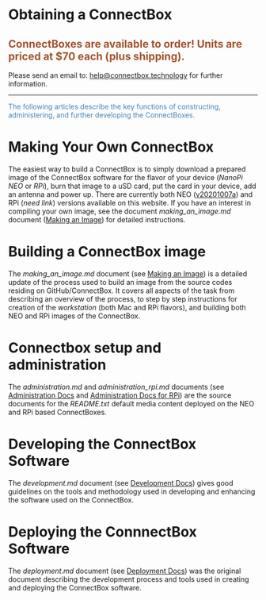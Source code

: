 # Obtaining a ConnectBox

## <span style="color:Sienna">ConnectBoxes are available to order!  Units are priced at $70 each (plus shipping).

Please send an email to: help@connectbox.technology for further information.</span>
___

<span style="color:SteelBlue">The following articles describe the key functions of constructing, administering, and further developing the ConnectBoxes.</span>

# Making Your Own ConnectBox

The easiest way to build a ConnectBox is to simply download a prepared image of the ConnectBox software for the flavor of your device (*NanoPi NEO* or *RPi*), burn that image to a uSD card, put the card in your device, add an antenna and power up. There are currently both NEO ([v20201007a](https://github.com/ConnectBox/connectbox-pi/releases/tag/v20201007a)) and RPi (*need link*) versions available on this website. If you have an interest in compiling your own image, see the document *making_an_image.md* document ([Making an Image](https://github.com/ConnectBox/connectbox-pi/blob/master/docs/making_an_image.md)) for detailed instructions. 

# Building a ConnectBox image

The *making_an_image.md* document (see [Making an Image](https://github.com/ConnectBox/connectbox-pi/blob/master/docs/making_an_image.md)) is a detailed update of the process used to build an image from the source codes residing on GitHub/ConnectBox. It covers all aspects of the task from describing an overview of the process, to step by step instructions for creation of the *workstation* (both Mac and RPi flavors), and building both NEO and RPi images of the ConnectBox. 

# Connectbox setup and administration

The *administration.md* and *administration_rpi.md* documents (see [Administration Docs](https://github.com/ConnectBox/connectbox-pi/blob/master/docs/administration.md) and [Administration Docs for RPi](https://github.com/ConnectBox/connectbox-pi/blob/master/docs/administration_rpi.md)) are the source documents for the *README.txt* default media content deployed on the NEO and RPi based ConnectBoxes.

# Developing the ConnectBox Software

The *development.md* document (see [Development Docs](https://github.com/ConnectBox/connectbox-pi/blob/master/docs/development.md)) gives good guidelines on the tools and methodology used in developing and enhancing the software used on the ConnectBox.

# Deploying the ConnnectBox Software

The *deployment.md* document (see [Deployment Docs](https://github.com/ConnectBox/connectbox-pi/blob/master/docs/deployment.md)) was the original document describing the development process and tools used in creating and deploying the ConnectBox software. 
